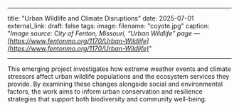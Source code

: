 
---
title: "Urban Wildlife and Climate Disruptions"
date: 2025-07-01
external_link: 
draft: false
tags:
image: 
  filename: "coyote.jpg"
  caption: "*Image source: City of Fenton, Missouri, “Urban Wildlife” page — [https://www.fentonmo.org/1170/Urban-Wildlife](https://www.fentonmo.org/1170/Urban-Wildlife)*"

---

This emerging project investigates how extreme weather events and climate stressors affect urban wildlife populations and the ecosystem services they provide. By examining these changes alongside social and environmental factors, the work aims to inform urban conservation and resilience strategies that support both biodiversity and community well-being.

<!--more-->

